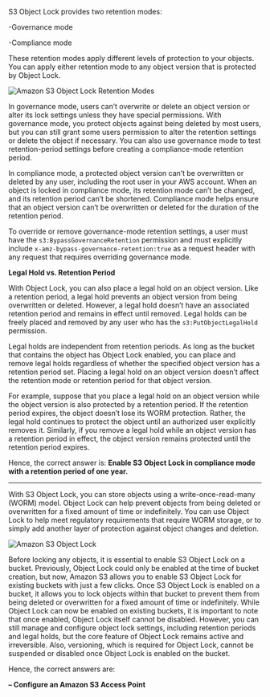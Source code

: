 S3 Object Lock provides two retention modes:

-Governance mode

-Compliance mode

These retention modes apply different levels of protection to your objects. You can apply either retention mode to any object version that is protected by Object Lock.

![Amazon S3 Object Lock Retention Modes](https://media.tutorialsdojo.com/Amazon-S3-Object-Lock-Retention-Modes.png)

In governance mode, users can’t overwrite or delete an object version or alter its lock settings unless they have special permissions. With governance mode, you protect objects against being deleted by most users, but you can still grant some users permission to alter the retention settings or delete the object if necessary. You can also use governance mode to test retention-period settings before creating a compliance-mode retention period.

In compliance mode, a protected object version can’t be overwritten or deleted by any user, including the root user in your AWS account. When an object is locked in compliance mode, its retention mode can’t be changed, and its retention period can’t be shortened. Compliance mode helps ensure that an object version can’t be overwritten or deleted for the duration of the retention period.

To override or remove governance-mode retention settings, a user must have the `s3:BypassGovernanceRetention` permission and must explicitly include `x-amz-bypass-governance-retention:true` as a request header with any request that requires overriding governance mode.

**Legal Hold vs. Retention Period**

With Object Lock, you can also place a legal hold on an object version. Like a retention period, a legal hold prevents an object version from being overwritten or deleted. However, a legal hold doesn’t have an associated retention period and remains in effect until removed. Legal holds can be freely placed and removed by any user who has the `s3:PutObjectLegalHold` permission.

Legal holds are independent from retention periods. As long as the bucket that contains the object has Object Lock enabled, you can place and remove legal holds regardless of whether the specified object version has a retention period set. Placing a legal hold on an object version doesn’t affect the retention mode or retention period for that object version.

For example, suppose that you place a legal hold on an object version while the object version is also protected by a retention period. If the retention period expires, the object doesn’t lose its WORM protection. Rather, the legal hold continues to protect the object until an authorized user explicitly removes it. Similarly, if you remove a legal hold while an object version has a retention period in effect, the object version remains protected until the retention period expires.

Hence, the correct answer is: **Enable S3 Object Lock in compliance mode with a retention period of one year.**



---


With S3 Object Lock, you can store objects using a write-once-read-many (WORM) model. Object Lock can help prevent objects from being deleted or overwritten for a fixed amount of time or indefinitely. You can use Object Lock to help meet regulatory requirements that require WORM storage, or to simply add another layer of protection against object changes and deletion.

![Amazon S3 Object Lock](https://media.tutorialsdojo.com/public/td-s3-object-lock-08-14-2024.png)

Before locking any objects, it is essential to enable S3 Object Lock on a bucket. Previously, Object Lock could only be enabled at the time of bucket creation, but now, Amazon S3 allows you to enable S3 Object Lock for existing buckets with just a few clicks. Once S3 Object Lock is enabled on a bucket, it allows you to lock objects within that bucket to prevent them from being deleted or overwritten for a fixed amount of time or indefinitely. While Object Lock can now be enabled on existing buckets, it is important to note that once enabled, Object Lock itself cannot be disabled. However, you can still manage and configure object lock settings, including retention periods and legal holds, but the core feature of Object Lock remains active and irreversible. Also, versioning, which is required for Object Lock, cannot be suspended or disabled once Object Lock is enabled on the bucket.

Hence, the correct answers are:

**– Configure an Amazon S3 Access Point**